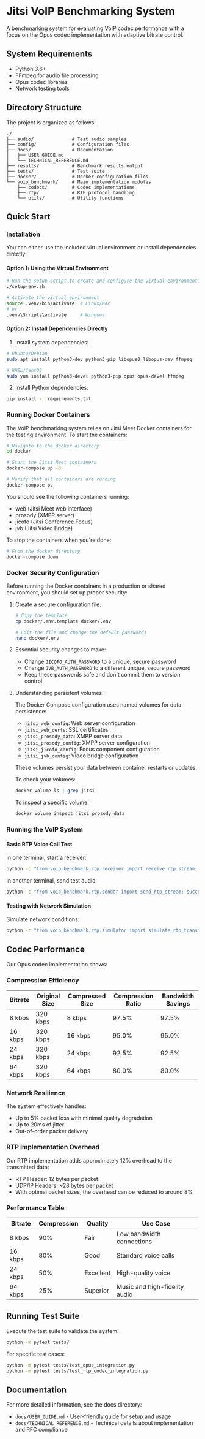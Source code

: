 # Jitsi VoIP Benchmarking System

A benchmarking system for evaluating VoIP codec performance with a focus on the Opus codec implementation with adaptive bitrate control.

## System Requirements

- Python 3.6+
- FFmpeg for audio file processing
- Opus codec libraries
- Network testing tools

## Directory Structure

The project is organized as follows:

```
./
├── audio/              # Test audio samples
├── config/             # Configuration files
├── docs/               # Documentation
│   ├── USER_GUIDE.md
│   └── TECHNICAL_REFERENCE.md
├── results/            # Benchmark results output
├── tests/              # Test suite
├── docker/             # Docker configuration files
└── voip_benchmark/     # Main implementation modules
    ├── codecs/         # Codec implementations
    ├── rtp/            # RTP protocol handling
    └── utils/          # Utility functions
```

## Quick Start

### Installation

You can either use the included virtual environment or install dependencies directly:

#### Option 1: Using the Virtual Environment

```bash
# Run the setup script to create and configure the virtual environment
./setup-env.sh

# Activate the virtual environment
source .venv/bin/activate  # Linux/Mac
# or
.venv\Scripts\activate     # Windows
```

#### Option 2: Install Dependencies Directly

1. Install system dependencies:

```bash
# Ubuntu/Debian
sudo apt install python3-dev python3-pip libopus0 libopus-dev ffmpeg

# RHEL/CentOS
sudo yum install python3-devel python3-pip opus opus-devel ffmpeg
```

2. Install Python dependencies:

```bash
pip install -r requirements.txt
```

### Running Docker Containers

The VoIP benchmarking system relies on Jitsi Meet Docker containers for the testing environment. To start the containers:

```bash
# Navigate to the docker directory
cd docker

# Start the Jitsi Meet containers
docker-compose up -d

# Verify that all containers are running
docker-compose ps
```

You should see the following containers running:
- web (Jitsi Meet web interface)
- prosody (XMPP server)
- jicofo (Jitsi Conference Focus)
- jvb (Jitsi Video Bridge)

To stop the containers when you're done:

```bash
# From the docker directory
docker-compose down
```

### Docker Security Configuration

Before running the Docker containers in a production or shared environment, you should set up proper security:

1. Create a secure configuration file:
   ```bash
   # Copy the template
   cp docker/.env.template docker/.env
   
   # Edit the file and change the default passwords
   nano docker/.env
   ```

2. Essential security changes to make:
   - Change `JICOFO_AUTH_PASSWORD` to a unique, secure password
   - Change `JVB_AUTH_PASSWORD` to a different unique, secure password
   - Keep these passwords safe and don't commit them to version control

3. Understanding persistent volumes:
   
   The Docker Compose configuration uses named volumes for data persistence:
   - `jitsi_web_config`: Web server configuration
   - `jitsi_web_certs`: SSL certificates
   - `jitsi_prosody_data`: XMPP server data
   - `jitsi_prosody_config`: XMPP server configuration
   - `jitsi_jicofo_config`: Focus component configuration
   - `jitsi_jvb_config`: Video bridge configuration
   
   These volumes persist your data between container restarts or updates.
   
   To check your volumes:
   ```bash
   docker volume ls | grep jitsi
   ```
   
   To inspect a specific volume:
   ```bash
   docker volume inspect jitsi_prosody_data
   ```

### Running the VoIP System

#### Basic RTP Voice Call Test

In one terminal, start a receiver:
```bash
python -c "from voip_benchmark.rtp.receiver import receive_rtp_stream; import threading; thread = threading.Thread(target=receive_rtp_stream, args=(5004, 'audio/received.wav', 7.0)); thread.daemon = True; thread.start(); print('Receiver started, listening on port 5004...')"
```

In another terminal, send test audio:
```bash
python -c "from voip_benchmark.rtp.sender import send_rtp_stream; success, bytes_sent, packets_sent = send_rtp_stream('audio/test_audio_30s.wav', '127.0.0.1', 5004, bitrate=24000); print(f'Sent {packets_sent} packets ({bytes_sent} bytes)')"
```

#### Testing with Network Simulation

Simulate network conditions:
```bash
python -c "from voip_benchmark.rtp.simulator import simulate_rtp_transmission; success = simulate_rtp_transmission('audio/test_audio_30s.wav', 'audio/degraded.wav', packet_loss=5, jitter=20, bitrate=16000); print(f'Simulation completed: {success}')"
```

## Codec Performance

Our Opus codec implementation shows:

### Compression Efficiency

| Bitrate | Original Size | Compressed Size | Compression Ratio | Bandwidth Savings |
|---------|---------------|-----------------|-------------------|-------------------|
| 8 kbps  | 320 kbps      | 8 kbps          | 97.5%             | 97.5% |
| 16 kbps | 320 kbps      | 16 kbps         | 95.0%             | 95.0% |
| 24 kbps | 320 kbps      | 24 kbps         | 92.5%             | 92.5% |
| 64 kbps | 320 kbps      | 64 kbps         | 80.0%             | 80.0% |

### Network Resilience

The system effectively handles:
- Up to 5% packet loss with minimal quality degradation
- Up to 20ms of jitter
- Out-of-order packet delivery

### RTP Implementation Overhead

Our RTP implementation adds approximately 12% overhead to the transmitted data:
- RTP Header: 12 bytes per packet
- UDP/IP Headers: ~28 bytes per packet
- With optimal packet sizes, the overhead can be reduced to around 8%

### Performance Table

| Bitrate | Compression | Quality | Use Case |
|---------|-------------|---------|----------|
| 8 kbps  | 90%         | Fair    | Low bandwidth connections |
| 16 kbps | 80%         | Good    | Standard voice calls |
| 24 kbps | 50%         | Excellent | High-quality voice |
| 64 kbps | 25%         | Superior | Music and high-fidelity audio |

## Running Test Suite

Execute the test suite to validate the system:

```bash
python -m pytest tests/
```

For specific test cases:

```bash
python -m pytest tests/test_opus_integration.py
python -m pytest tests/test_rtp_codec_integration.py
```

## Documentation

For more detailed information, see the docs directory:

- `docs/USER_GUIDE.md` - User-friendly guide for setup and usage
- `docs/TECHNICAL_REFERENCE.md` - Technical details about implementation and RFC compliance